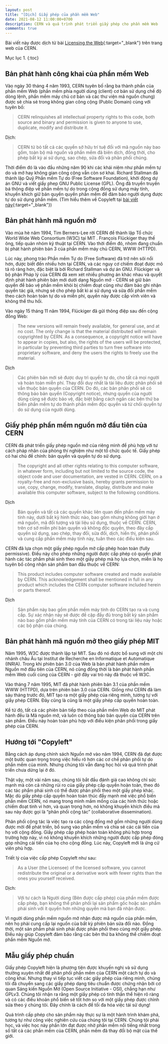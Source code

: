 ```yaml
---
layout: post
title: "[Dịch] Giấy phép của phần mềm Web"
date: 2021-08-12 11:00:00+0700
description: CERN và quá trình phát triển giấy phép cho phần mềm Web
comments: true
---
```

Bài viết này được dịch từ bài [Licensing the Web](https://home.cern/science/computing/birth-web/licensing-web){:target="_blank"} trên trang web của CERN.

Mục lục 
1. 
{:toc}

## Bản phát hành công khai của phần mềm Web

Vào ngày 30 tháng 4 năm 1993, CERN tuyên bố rằng ba thành phần của phần mềm Web (phần mềm phía người dùng (client) cơ bản sử dụng chế độ dòng lệnh, phần mềm máy chủ cơ bản và các thư viện mã nguồn chung) được sẽ chia sẻ trong không gian công cộng (Public Domain) cùng với tuyên bố:

>CERN relinquishes all intellectual property rights to this code, both source and binary and permission is given to anyone to use, duplicate, modify and distribute it.

Dịch:

>CERN từ bỏ tất cả các quyền sở hữu trí tuệ đối với mã nguồn này bao gồm, toàn bộ mã nguồn và phần mềm đã biên dịch, đồng thời, cho phép bất kỳ ai sử dụng, sao chép, sửa đổi và phân phối chúng.

Thời điểm đó là vào đầu những năm 90 khi các khái niệm như phần mềm tự do và mở hay không gian công cộng vẫn còn sơ khai. Richard Stallman đã thành lập Quỹ Phần mềm Tự do (Free Software Foundation), khởi động dự án GNU và viết giấy phep GNU Public License (GPL). Ông đã truyền truyền bá thông điệp về phần mềm tự do trong cộng đồng sử dụng máy tính, khuyến khích giữ bản quyền quyền phần mềm để đảm bảo người dụng được tự do sử dụng phần mềm. (Tìm hiểu thêm về Copyleft tại [bài viết này](https://hoangnv735.github.io/blog/2021/copyleft-la-gi){:target="_blank"})

## Bản phát hành mã nguồn mở

Vào mùa hè năm 1994, Tim Berners-Lee rời CERN để thành lập Tổ chức World Wide Web Consortium (W3C) tại MIT . François Flückiger thay thế ông, tiếp quản nhóm kỹ thuật tại CERN. Vào thời điểm đó, nhóm đang chuẩn bị phát hành phiên bản 3 của phần mềm máy chủ CERN, WWW (HTTPD).

Lúc này, phong trào Phần mềm Tự do (Free Software) đã trở nên sôi nổi hơn, được biết đến nhiều hơn tại CERN, và các nguy cơ chiếm đoạt được mô tả rõ ràng hơn, đặc biệt là bởi Richard Stallman và dự án GNU. Flückiger và bộ phận Pháp lý của CERN đã xem xét nhiều phương án khác nhau và quyết định phát hành phiên bản mới dưới dạng Nguồn mở - CERN sẽ giữ bản quyền để bảo vệ phần mềm khỏi bị chiếm đoạt cũng như đảm bảo ghi nhận quyền tác giả, nhưng sẽ cho phép bất kì ai sử dụng và sửa đổi phần mềm theo cách hoàn toàn tự do và miễn phí, quyền này được cấp vĩnh viên và không thể thu hồi.

Vào ngày 15 tháng 11 năm 1994, Flückiger đã gửi thông điệp sau đến cộng đồng Web:

>The new versions will remain freely available, for general use, and at no cost. The only change is that the material distributed will remain copyrighted by CERN. As a consequence, a copyright notice will have to appear in copies, but also, the rights of the users will be protected, in particular by preventing third parties to turn free software into proprietary software, and deny the users the rights to freely use the material.

Dịch

>Các phiên bản mới sẽ được duy trì quyền tự do, cho tất cả mọi người và hoàn toàn miễn phí. Thay đổi duy nhất là tài liệu được phân phối sẽ vẫn thuộc bản quyền của CERN. Do đó, các bản phân phối sẽ có thông báo bản quyền (Copyright notice), nhưng quyền của người dùng cũng sẽ được bảo vệ, đặc biệt bằng cách ngăn các bên thứ ba biến phần mềm tự do thành phần mềm độc quyền và từ chối quyền tự do sử dụng của người dùng.

## Giấy phép phần mềm nguồn mở đầu tiên của CERN

CERN đã phát triển giấy phép nguồn mở của riêng mình để phù hợp với tư cách pháp nhân của phòng thí nghiệm như một tổ chức quốc tế. Giấy phép có hai chủ đề chính: bản quyền và quyền tự do sử dụng.

>The copyright and all other rights relating to this computer software, in whatever form, including but not limited to the source code, the object code and user documentation, are vested in CERN. CERN, on a royalty-free and non-exclusive basis, hereby grants permission to use, copy, change, modify, translate, display, distribute and make available this computer software, subject to the following conditions.

Dịch

>Bản quyền và tất cả các quyền khác liên quan đến phần mềm máy tính này, dưới bất kỳ hình thức nào, bao gồm nhưng không giới hạn ở mã nguồn, mã đối tượng và tài liệu sử dụng, thuộc về CERN. CERN, trên cơ sở miễn phí bản quyền và không độc quyền, theo đây cấp quyền sử dụng, sao chép, thay đổi, sửa đổi, dịch, hiển thị, phân phối và cung cấp phần mềm máy tính này, tuân theo các điều kiện sau.

CERN đã lựa chọn một giấy phép nguồn mở cấp phép hoàn toàn (fully permissive). Điều này cho phép những người được cấp phép có quyền phát hành các tác phẩm phái sinh theo một giấy phép mà họ lựa chọn, miễn là họ tuyên bố công nhận sản phẩm ban đầu thuộc về CERN:

>This product includes computer software created and made available by CERN. This acknowledgement shall be mentioned in full in any product which includes the CERN computer software included herein or parts thereof.

Dịch

>Sản phẩm này bao gồm phần mềm máy tính do CERN tạo ra và cung cấp. Sự xác nhận này sẽ được đề cập đầy đủ trong bất kỳ sản phẩm nào bao gồm phần mềm máy tính của CERN có trong tài liệu này hoặc các bộ phận của chúng.

## Bản phát hành mã nguồn mở theo giấy phép MIT

Năm 1995, W3C được thành lập tại MIT. Sau đó nó được bổ sung với một chi nhánh châu Âu tại Institut de Recherche en Informatique et Automatique (INRIA). Trong khi  phiên bản 3.0 của Web là bản phát hành phần mềm Nguồn mở đầu tiên của CERN, nó cũng đồng thời là bản phát hành phần mềm Web cuối cùng của CERN - giờ đây vai trò này đã thuộc về W3C.

Vào tháng 7 năm 1995, MIT đã phát hành phiên bản 3.1 của phần mềm WWW (HTTPD), dựa trên phiên bản 3.0 của CERN. Giống như CERN đã làm sáu tháng trước đó, MIT tạo ra một giấy phép của riêng mình, tương tự với giấy phép CERN. Đây cũng là cũng là một giấy phép cấp quyền hoàn toàn.

Kể từ đó, tất cả các phiên bản tiếp theo của phần mềm Web do MIT phát hành đều là Mã nguồn mở, và luôn có thông báo bản quyền của CERN trên sản phẩm. Điều này hoàn toàn phù hợp với điều kiện phân phối trong giấy phép của CERN.

## Hướng tới "Copyleft"

Bằng cách áp dụng chính sách Nguồn mở vào năm 1994, CERN đã đạt được một bước quan trọng trong việc hiểu rõ hơn các cơ chế phân phối tự do phần mềm của mình. Nhưng chúng tôi vẫn đang học hỏi và quá trình phát triển chưa dừng lại ở đó.

Thật vậy, một vài năm sau, chúng tôi bắt đầu đánh giá cao không chỉ sức mạnh mà còn cả những rủi ro của giấy phép cấp quyền hoàn toàn, theo đó các tác phẩm phái sinh có thể được phân phối theo một giấy phép khác. Mặc dù giấy phép cấp quyền hoàn toàn thúc đẩy mạnh mẽ việc phổ biến phần mềm CERN, nó mang trong mình mầm mống của các hình thức hoặc chiếm đoạt tinh vi hơn, và quan trọng hơn, nó không khuyến khích điều mà sau này được gọi là “phân phối cộng tác” (collaborative dissemination).

Phân phối cộng tác là việc tạo ra các cộng đồng mở gồm những người dùng được mời để phát triển, bổ sung vào phần mềm và chia sẻ các cải tiến của họ với cộng đồng. Giấy phép cấp phép hoàn toàn không phù hợp trong trường hợp này, vì nó không khuyến khích những người được cấp phép đóng góp những cải tiến của họ cho cộng đồng. Lúc này, Copyleft mới là ứng cử viên phù hợp.

Triết lý của việc cấp phép Copyleft như sau:

>As a User (the Licensee) of the licensed software, you cannot redistribute the original or a derivative work with fewer rights than the ones you yourself received.

Dịch:

>Với tư cách là Người dùng (Bên được cấp phép) của phần mềm được cấp phép, bạn không thể phân phối lại sản phẩm gốc hoặc sản phẩm phái sinh với ít quyền hơn những quyền mà bạn đã nhận được.

Vì người dùng phần mềm nguồn mở nhận được mã nguồn của phần mềm, nên họ phải cung cấp lại nguồn của bất kỳ phiên bản sửa đổi nào. Đồng thời, một sản phẩm phái sinh phải được phân phối theo cùng một giấy phép. Điều này giúp Copyleft đảm bảo rằng các bên thứ ba không thể chiếm đoạt phần mềm Nguồn mở.

## Mẫu giấy phép chuẩn

Giấy phép Copyleft hiện là phương tiện được khuyến nghị và sử dụng thường xuyên nhất để phân phối phần mềm của CERN một cách tự do và công khai. Nhưng thay vì tiếp tục viết các giấy phép của riêng mình, chúng tôi đã chuyển sang các giấy phép dạng tiêu chuẩn được chứng nhận bởi cơ quan Sáng kiến ​​Nguồn Mở (Open Source Initiative - OSI), chẳng hạn như GPLv3. Chúng tôi nhận ra rằng một giấy phép có tinh thần thể hiện rõ ràng và có các điều khoản phổ biến sẽ tốt hơn so với một giấy phép được chỉnh sửa theo ý chúng tôi. Đây chính là cách để tối đa hóa việc tái sử dụng!

Quá trình cấp phép cho sản phẩm này thực sự là một hành trình khám phá, tương tự như công việc nghiên cứu của chúng tôi tại CERN. Chúng tôi phải học, và việc học này phần lớn đạt được nhờ phần mềm nổi tiếng nhất trong số tất cả các phần mềm của CERN, phần mềm đã thay đổi bộ mặt của thế giới.
